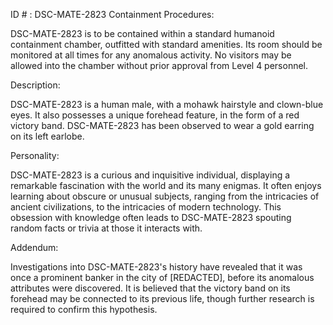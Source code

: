 ID # : DSC-MATE-2823
Containment Procedures:

DSC-MATE-2823 is to be contained within a standard humanoid containment chamber, outfitted with standard amenities. Its room should be monitored at all times for any anomalous activity. No visitors may be allowed into the chamber without prior approval from Level 4 personnel.

Description:

DSC-MATE-2823 is a human male, with a mohawk hairstyle and clown-blue eyes. It also possesses a unique forehead feature, in the form of a red victory band. DSC-MATE-2823 has been observed to wear a gold earring on its left earlobe.

Personality:

DSC-MATE-2823 is a curious and inquisitive individual, displaying a remarkable fascination with the world and its many enigmas. It often enjoys learning about obscure or unusual subjects, ranging from the intricacies of ancient civilizations, to the intricacies of modern technology. This obsession with knowledge often leads to DSC-MATE-2823 spouting random facts or trivia at those it interacts with.

Addendum:

Investigations into DSC-MATE-2823's history have revealed that it was once a prominent banker in the city of [REDACTED], before its anomalous attributes were discovered. It is believed that the victory band on its forehead may be connected to its previous life, though further research is required to confirm this hypothesis.